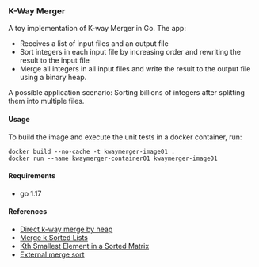 ### K-Way Merger

A toy implementation of K-way Merger in Go. The app: 

* Receives a list of input files and an output file
* Sort integers in each input file by increasing order and rewriting the result to the input file
* Merge all integers in all input files and write the result to the output file using a binary heap.

A possible application scenario: Sorting billions of integers after splitting them into multiple files.

#### Usage

To build the image and execute the unit tests in a docker container, run:

```shell
docker build --no-cache -t kwaymerger-image01 .
docker run --name kwaymerger-container01 kwaymerger-image01
```


#### Requirements

* go 1.17

#### References
* [Direct k-way merge by heap](https://en.wikipedia.org/wiki/K-way_merge_algorithm#Heap)
* [Merge k Sorted Lists](https://leetcode.com/problems/merge-k-sorted-lists)
* [Kth Smallest Element in a Sorted Matrix](https://leetcode.com/problems/kth-smallest-element-in-a-sorted-matrix)
* [External merge sort](https://en.wikipedia.org/wiki/External_sorting)
